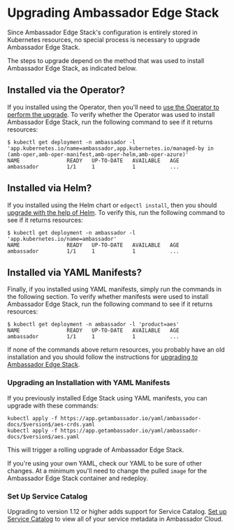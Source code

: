 # Upgrading Ambassador Edge Stack

Since Ambassador Edge Stack's configuration is entirely stored in Kubernetes resources, no special process
is necessary to upgrade Ambassador Edge Stack.

The steps to upgrade depend on the method that was used to install Ambassador Edge Stack, as indicated below.

## Installed via the Operator?

If you installed using the Operator, then you'll need to [use the Operator to perform the upgrade](../aes-operator/#updates-by-the-operator).
To verify whether the Operator was used to install Ambassador Edge Stack, run the following command
to see if it returns resources:
```
$ kubectl get deployment -n ambassador -l 'app.kubernetes.io/name=ambassador,app.kubernetes.io/managed-by in (amb-oper,amb-oper-manifest,amb-oper-helm,amb-oper-azure)'
NAME               READY   UP-TO-DATE   AVAILABLE   AGE
ambassador         1/1     1            1           ...
```

## Installed via Helm?

If you installed using the Helm chart or `edgectl install`, then you should
[upgrade with the help of Helm](../helm/#upgrading-an-existing-ambassador-edge-stack-installation).
To verify this, run the following command to see if it returns resources:
```
$ kubectl get deployment -n ambassador -l 'app.kubernetes.io/name=ambassador'
NAME               READY   UP-TO-DATE   AVAILABLE   AGE
ambassador         1/1     1            1           ...
```

## Installed via YAML Manifests?

Finally, if you installed using YAML manifests, simply run the commands in the following section. To verify whether manifests were used to install Ambassador Edge Stack, run the following command to see if it returns resources:
```
$ kubectl get deployment -n ambassador -l 'product=aes'
NAME               READY   UP-TO-DATE   AVAILABLE   AGE
ambassador         1/1     1            1           ...
```

If none of the commands above return resources, you probably have an old installation and you should follow
the instructions for [upgrading to Ambassador Edge Stack](../upgrade-to-edge-stack/).

### Upgrading an Installation with YAML Manifests

If you previously installed Edge Stack using YAML manifests, you can upgrade with
these commands:

```
kubectl apply -f https://app.getambassador.io/yaml/ambassador-docs/$version$/aes-crds.yaml
kubectl apply -f https://app.getambassador.io/yaml/ambassador-docs/$version$/aes.yaml
```

This will trigger a rolling upgrade of Ambassador Edge Stack.

If you're using your own YAML, check our YAML to be sure of other changes.  At a minimum
you'll need to change the pulled `image` for the Ambassador Edge Stack container and redeploy.

### Set Up Service Catalog

Upgrading to version 1.12 or higher adds support for Service Catalog. [Set up Service Catalog](../../../tutorials/getting-started/#3-connect-your-cluster-to-ambassador-cloud) to view all of your service metadata in Ambassador Cloud.
